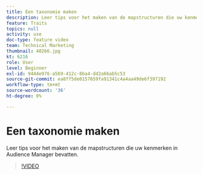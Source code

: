 ```yaml
---
title: Een taxonomie maken
description: Leer tips voor het maken van de mapstructuren die uw kenmerken in Audience Manager bevatten.
feature: Traits
topics: null
activity: use
doc-type: feature video
team: Technical Marketing
thumbnail: 40266.jpg
kt: 6216
role: User
level: Beginner
exl-id: 9444e976-a569-412c-8ba4-dd2a66ab5c53
source-git-commit: ea8ff5de0157659fa91341c4a4aa49de6f397192
workflow-type: tm+mt
source-wordcount: '36'
ht-degree: 0%

---
```


# Een taxonomie maken

Leer tips voor het maken van de mapstructuren die uw kenmerken in Audience Manager bevatten.

>[!VIDEO](https://video.tv.adobe.com/v/40266/?quality=12&learn=on)
